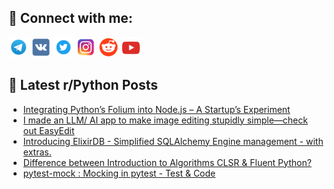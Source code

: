 ## 🔎 Connect with me:
[<img src="https://github.com/bullbesh/bullbesh/blob/main/images/Telegram.png" width="32" height="32" />](https://t.me/bullbesh)
[<img src="https://github.com/bullbesh/bullbesh/blob/main/images/VK.png" width="32" height="32" />](https://vk.com/bullbesh)
[<img src="https://github.com/bullbesh/bullbesh/blob/main/images/Twitter.png" width="32" height="32" />](https://twitter.com/bullbesh1)
[<img src="https://github.com/bullbesh/bullbesh/blob/main/images/Instagram.png" width="32" height="32" />](https://www.instagram.com/bullbesh)
[<img src="https://github.com/bullbesh/bullbesh/blob/main/images/Reddit.png" width="32" height="32" />](https://www.reddit.com/user/bullbesh)
[<img src="https://github.com/bullbesh/bullbesh/blob/main/images/YouTube.png" width="32" height="32" />](https://www.youtube.com/channel/UCtfjRs6uzgq5mfm8S06WTcg)

## 📕 Latest r/Python Posts
<!-- BLOG-POST-LIST:START -->
- [Integrating Python’s Folium into Node.js – A Startup’s Experiment](https://www.reddit.com/r/Python/comments/1ihdiid/integrating_pythons_folium_into_nodejs_a_startups/)
- [I made an LLM/ AI app to make image editing stupidly simple—check out EasyEdit](https://www.reddit.com/r/Python/comments/1ihap2b/i_made_an_llm_ai_app_to_make_image_editing/)
- [Introducing ElixirDB - Simplified SQLAlchemy Engine management - with extras.](https://www.reddit.com/r/Python/comments/1ih6bo6/introducing_elixirdb_simplified_sqlalchemy_engine/)
- [Difference between Introduction to Algorithms CLSR &amp; Fluent Python?](https://www.reddit.com/r/Python/comments/1ih6b8w/difference_between_introduction_to_algorithms/)
- [pytest-mock : Mocking in pytest - Test &amp; Code](https://www.reddit.com/r/Python/comments/1ih5238/pytestmock_mocking_in_pytest_test_code/)
<!-- BLOG-POST-LIST:END -->
